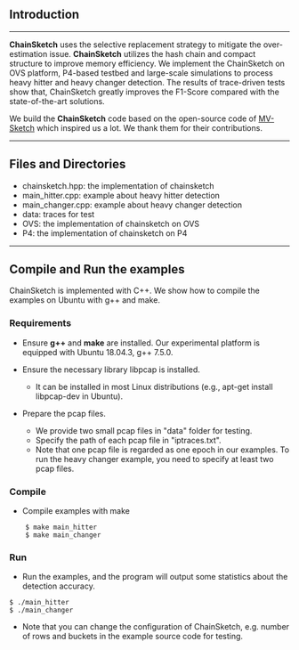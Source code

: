 ## Introduction
---
**ChainSketch** uses the selective replacement strategy to mitigate the over-estimation issue. **ChainSketch** utilizes the hash chain and compact structure to improve memory efficiency. We implement the ChainSketch on OVS platform, P4-based testbed and large-scale simulations to process heavy hitter and heavy changer detection. The results of trace-driven tests show that, ChainSketch greatly improves the F1-Score compared with the state-of-the-art solutions.

We build the **ChainSketch** code based on the open-source code of [MV-Sketch](https://github.com/Grace-TL/MV-Sketch) which inspired us a lot. We thank them for their contributions.


---
## Files and Directories
- chainsketch.hpp: the implementation of chainsketch
- main\_hitter.cpp: example about heavy hitter detection
- main\_changer.cpp: example about heavy changer detection
- data: traces for test
- OVS: the implementation of chainsketch on OVS
- P4: the implementation of chainsketch on P4
---


## Compile and Run the examples
ChainSketch is implemented with C++. We show how to compile the examples on
Ubuntu with g++ and make.

### Requirements
- Ensure __g++__ and __make__ are installed.  Our experimental platform is
  equipped with Ubuntu 18.04.3, g++ 7.5.0.

- Ensure the necessary library libpcap is installed.
    - It can be installed in most Linux distributions (e.g., apt-get install
      libpcap-dev in Ubuntu).

- Prepare the pcap files.
    - We provide two small pcap files in "data" folder for testing.  
    - Specify the path of each pcap file in "iptraces.txt". 
    - Note that one pcap file is regarded as one epoch in our examples. To run
      the heavy changer example, you need to specify at least two pcap files.
      

### Compile
- Compile examples with make

```
    $ make main_hitter
    $ make main_changer
```
  

### Run
- Run the examples, and the program will output some statistics about the detection accuracy. 

```
$ ./main_hitter
$ ./main_changer
```

- Note that you can change the configuration of ChainSketch, e.g. number of rows and buckets in the example source code for testing.




